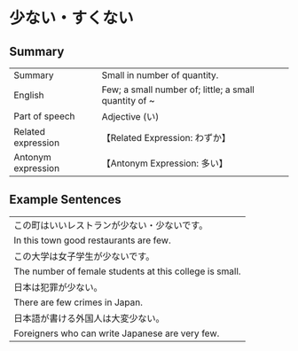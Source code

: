 # 少ない・すくない

## Summary

<table><tr>   <td>Summary</td>   <td>Small in number of quantity.</td></tr><tr>   <td>English</td>   <td>Few; a small number of; little; a small quantity of ~</td></tr><tr>   <td>Part of speech</td>   <td>Adjective (い)</td></tr><tr>   <td>Related expression</td>   <td>【Related Expression: わずか】</td></tr><tr>   <td>Antonym expression</td>   <td>【Antonym Expression: 多い】</td></tr></table>

## Example Sentences

<table><tr><td>この町はいいレストランが少ない・少ないです。</td></tr><tr><td>In this town good restaurants are few.</td></tr><tr><td>この大学は女子学生が少ないです。</td></tr><tr><td>The number of female students at this college is small.</td></tr><tr><td>日本は犯罪が少ない。</td></tr><tr><td>There are few crimes in Japan.</td></tr><tr><td>日本語が書ける外国人は大変少ない。</td></tr><tr><td>Foreigners who can write Japanese are very few.</td></tr></table>

